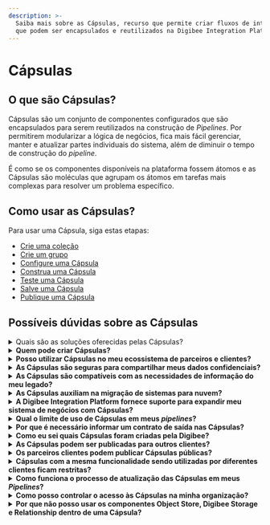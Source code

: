 ```yaml
---
description: >-
  Saiba mais sobre as Cápsulas, recurso que permite criar fluxos de integração
  que podem ser encapsulados e reutilizados na Digibee Integration Platform.
---
```


# Cápsulas

## O que são Cápsulas?

Cápsulas são um conjunto de componentes configurados que são encapsulados para serem reutilizados na construção de _Pipelines_. Por permitirem modularizar a lógica de negócios, fica mais fácil gerenciar, manter e atualizar partes individuais do sistema, além de diminuir o tempo de construção do _pipeline_.

É como se os componentes disponíveis na plataforma fossem átomos e as Cápsulas são moléculas que agrupam os átomos em tarefas mais complexas para resolver um problema específico.

## Como usar as Cápsulas?

Para usar uma Cápsula, siga estas etapas:

* [Crie uma coleção](how-to-use-capsules/how-to-create-a-capsule-collection/)&#x20;
* [Crie um grupo](how-to-use-capsules/how-to-create-a-capsule-group.md)
* [Configure uma Cápsula](how-to-use-capsules/how-to-configure-a-capsule.md)
* [Construa uma Cápsula](how-to-use-capsules/how-to-build-a-capsule.md)
* [Teste uma Cápsula](how-to-use-capsules/how-to-test-a-capsule.md)
* [Salve uma Cápsula](how-to-use-capsules/how-to-save-a-capsule.md)
* [Publique uma Cápsula](how-to-use-capsules/how-to-publish-a-capsule.md)

## Possíveis dúvidas sobre as Cápsulas

<details>

<summary>Quais são as soluções oferecidas pelas Cápsulas?</summary>

A essência das Cápsulas é fornecer ao mercado integrações prontas, testadas e validadas para obter uma melhor conexão interna ou externa de forma documentada. Elas permitem que uma empresa modernize sua TI e que suas empresas parceiras utilizem ofertas com segurança e simplicidade.

Por exemplo, imagine uma empresa onde existem múltiplos fluxos de dados relevantes para todas as áreas – autenticação, solicitações de clientes, consultas de inventário, entre outras. Para estes fluxos de dados é possível criar _pipelines_ que distribuem os serviços, mas também é necessário documentar, catalogar e manter o _pipeline_ implantado.

Ao fazer os fluxos de qualquer parte de um _pipeline_ mais acessíveis, você pode definir metas de negócios mais amplas. É por isso que desenvolvemos esta funcionalidade que reúne fluxos e os torna reutilizáveis ​​e auto documentados, assim como nossos componentes principais. Desta forma, os fluxos tornam-se mais fáceis de utilizar e familiares em toda a sua organização – basta consultar a paleta de componentes.

As Cápsulas contêm os componentes principais da Digibee Integration Platform, o que significa que possuem todas as funcionalidades que esses componentes oferecem.\


</details>

<details>

<summary><strong>Quem pode criar Cápsulas?</strong></summary>

As Cápsulas podem ser criadas por você, se você tiver as [permissões necessárias](https://docs.digibee.com/documentation/v/pt-br/administration/new-access-control/papeis-do-controle-de-acesso), e também pela Digibee e seus parceiros para disponibilização para uso.

Ao criar uma Cápsula, você pode especificar os parâmetros, a documentação, a interface e também as instruções de uso. A liberdade de criar Cápsulas vem com todos esses recursos e a documentação fica no próprio componente.

</details>

<details>

<summary><strong>Posso utilizar Cápsulas no meu ecossistema de parceiros e clientes?</strong></summary>

Sim. É possível ter Cápsulas com pronta integração entre o sistema da empresa e seu parceiro. As Cápsulas também podem ser reutilizadas por outros parceiros com casos de uso semelhantes.

Por exemplo, um banco pode utilizar uma Cápsula para microcrédito com os sistemas POS (_Point of Sale_) de diferentes redes de farmácias.

</details>

<details>

<summary><strong>As Cápsulas são seguras para compartilhar meus dados confidenciais?</strong></summary>

Sim. A Digibee Integration Platform possui uma variedade de recursos para proteger seus dados em tráfego e armazenados quando somos responsáveis ​​por eles.

Como as Cápsulas estão incorporadas ao _Pipeline_ de uma organização, elas são executadas isoladamente, mesmo dentro da sua própria organização. Além disso, as Cápsulas funcionam em ambiente compartilhado e nunca individualmente.

</details>

<details>

<summary><strong>As Cápsulas são compatíveis com as necessidades de informação do meu legado?</strong></summary>

Sim. As Cápsulas consistem nos componentes _core_ da Digibee Integration Platform usados nos _pipelines_, e portanto têm todas as funcionalidades que esses componentes oferecem.

</details>

<details>

<summary><strong>As Cápsulas auxiliam na migração de sistemas para nuvem?</strong></summary>

Sim. Quando acontece a migração para a nuvem, é muito importante ter estratégias de convivência com os _on-premises_. Por exemplo, ao incorporar Cápsulas nesta estratégia, é possível desenvolver soluções que registem dados _on-premises_, na nuvem ou ambos.

Além disso, a Digibee Integration Platform possui uma ampla gama de Cápsulas disponíveis para soluções nativas em nuvem.

</details>

<details>

<summary><strong>A Digibee Integration Platform fornece suporte para expandir meu sistema de negócios com Cápsulas?</strong></summary>

Sim. A Digibee Integration Platform conta com uma equipe de Delivery especializada em Cápsulas que apoia todos os clientes na criação e desenvolvimento de projetos para qualquer empresa, incluindo a criação de Cápsulas públicas (criadas a pedido da empresa).

</details>

<details>

<summary><strong>Qual o limite de uso de Cápsulas em meus </strong><em><strong>pipelines</strong></em><strong>?</strong></summary>

A plataforma não estabelece limites quantitativos sobre os componentes que podem ser utilizados no _pipeline_, sejam eles componentes principais ou Cápsulas. Porém, o _pipeline_ possui limites, como número de execuções simultâneas, tempo limite e capacidade controlada na implantação quando SMALL, MEDIUM ou LARGE é selecionado.

</details>

<details>

<summary><strong>Por que é necessário informar um contrato de saída nas Cápsulas?</strong></summary>

Como as Cápsulas são componentes reutilizáveis ​​em _pipelines_, usamos o contrato de saída da especificação JSON Schema para garantir que _pipelines_ tenham clareza e segurança nas informações de resposta. Além disso, o contrato de saída também oferece suporte à automação de versionamento das Cápsulas.

</details>

<details>

<summary><strong>Como eu sei quais Cápsulas foram criadas pela Digibee?</strong></summary>

As Cápsulas criadas pela Digibee são marcadas com um selo de certificação (ícone de _checkmark_). Veja abaixo como identificá-las:

![Cápsula marcada com um selo de certificação da Digibee.](<../../.gitbook/assets/cápsula-certificada (3).png>)

</details>

<details>

<summary><strong>As Cápsulas podem ser publicadas para outros clientes?</strong></summary>

Não. As Cápsulas possuem um conjunto de permissões gerenciadas pela Digibee. Essas permissões determinam quais usuários podem tornar uma Cápsula pública.

</details>

<details>

<summary><strong>Os parceiros clientes podem publicar Cápsulas públicas?</strong></summary>

Não. Esta configuração ainda não está disponível, mas está em análise para possibilidades futuras.

</details>

<details>

<summary><strong>Cápsulas com a mesma funcionalidade sendo utilizadas por diferentes clientes ficam restritas?</strong></summary>

Sim. As Cápsulas são restritas à empresa específica que as utiliza.

</details>

<details>

<summary><strong>Como funciona o processo de atualização das Cápsulas em meus </strong><em><strong>Pipelines</strong></em><strong>?</strong></summary>

A Digibee Integration Platform nunca faz alterações diretas na estrutura ou informações de _pipelines_ implantados. Portanto, o uso de Cápsulas funciona com [versionamento](versionamento-de-capsulas.md).

Ao adicionar uma Cápsula ao _pipeline_, você a vincula à versão “_Major_” ou “_Minor_” da Cápsula. A versão "_Fix_" não está vinculada porque o _pipeline_ sempre obtém automaticamente a versão "_Fix_" mais recente quando uma nova implantação é feita ou quando o [Painel de execução](../canvas/execution-panel.md) é executado na tela do _pipeline_.

Conforme mencionado na[ documentação de versionamento de Cápsulas](versionamento-de-capsulas.md), a versão "_Fix_" só é alterada se a alteração não afetar o _pipeline_. _Pipelines_ não são afetados ou atualizados por versões "_Major_" ou "_Minor_" de uma Cápsula que faz parte de sua compilação. Para utilizar esta Cápsula, um Analista de Integração responsável pelo _Pipeline_ deverá aplicá-la manualmente.

</details>

<details>

<summary><strong>Como posso controlar o acesso às Cápsulas na minha organização?</strong></summary>

Você pode usar um conjunto de permissões que permitem controlar funções específicas para gerenciar totalmente o ciclo de vida de suas Cápsulas. Leia mais na [documentação de Papéis](https://docs.digibee.com/documentation/v/pt-br/administration/new-access-control/papeis-do-controle-de-acesso).&#x20;

</details>

<details>

<summary><strong>Por que não posso usar os componentes Object Store, Digibee Storage e Relationship dentro de uma Cápsula?</strong></summary>

Esses componentes são recursos nativos do seu domínio. Portanto, eles são automaticamente autorizados para o contexto controlado da região. Como uma Cápsula pode ser criada para uso por outros domínios, não é possível autorizar o acesso aos dados desses componentes dentro da Cápsula.

</details>
